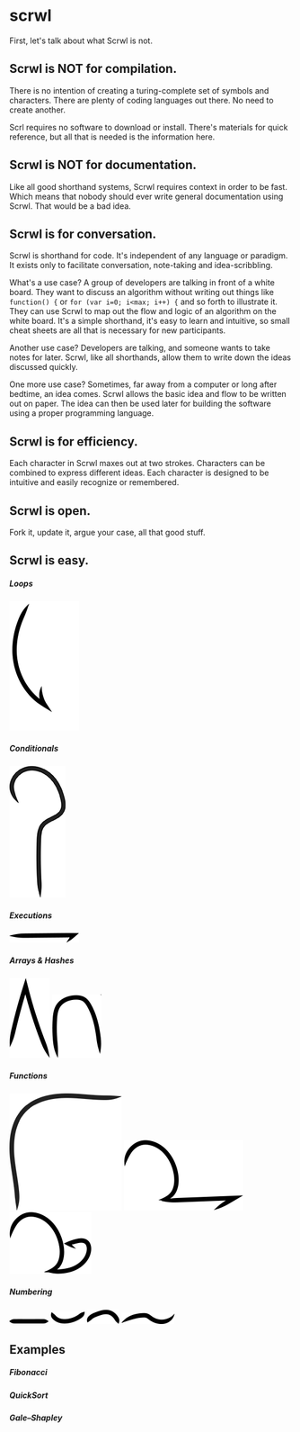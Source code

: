 scrwl
=====
First, let's talk about what Scrwl is not.

Scrwl is NOT for compilation.
-----
There is no intention of creating a turing-complete set of symbols and characters. There are plenty of coding languages out there. No need to create another.

Scrl requires no software to download or install.  There's materials for quick reference, but all that is needed is the information here.

Scrwl is NOT for documentation.
-----
Like all good shorthand systems, Scrwl requires context in order to be fast. Which means that nobody should ever write general documentation using Scrwl. That would be a bad idea.

Scrwl is for conversation.
-----
Scrwl is shorthand for code. It's independent of any language or paradigm. It exists only to facilitate conversation, note-taking and idea-scribbling.

What's a use case? A group of developers are talking in front of a white board. They want to discuss an algorithm without writing out things like `function() {` or `for (var i=0; i<max; i++) {` and so forth to illustrate it. They can use Scrwl to map out the flow and logic of an algorithm on the white board. It's a simple shorthand, it's easy to learn and intuitive, so small cheat sheets are all that is necessary for new participants.

Another use case? Developers are talking, and someone wants to take notes for later.  Scrwl, like all shorthands, allow them to write down the ideas discussed quickly.

One more use case? Sometimes, far away from a computer or long after bedtime, an idea comes.  Scrwl allows the basic idea and flow to be written out on paper.  The idea can then be used later for building the software using a proper programming language.

Scrwl is for efficiency.
----

Each character in Scrwl maxes out at two strokes. Characters can be combined to express different ideas. Each character is designed to be intuitive and easily recognize or remembered.

Scrwl is open.
----
Fork it, update it, argue your case, all that good stuff.

Scrwl is easy.
----

##### Loops
![Loop](https://raw.githubusercontent.com/michaelchisari/scrwl/master/images/png/loop.png)

##### Conditionals
![Conditional](https://raw.githubusercontent.com/michaelchisari/scrwl/master/images/png/conditional.png)

##### Executions
![Execute](https://raw.githubusercontent.com/michaelchisari/scrwl/master/images/png/execute.png)

##### Arrays & Hashes
![Array](https://raw.githubusercontent.com/michaelchisari/scrwl/master/images/png/array.png)
![Hash](https://raw.githubusercontent.com/michaelchisari/scrwl/master/images/png/hash.png)

##### Functions
![Function](https://raw.githubusercontent.com/michaelchisari/scrwl/master/images/png/def.png)
![Function](https://raw.githubusercontent.com/michaelchisari/scrwl/master/images/png/function.png)
![Recursive](https://raw.githubusercontent.com/michaelchisari/scrwl/master/images/png/recursive.png)

##### Numbering
![One](https://raw.githubusercontent.com/michaelchisari/scrwl/master/images/png/one.png)
![Two](https://raw.githubusercontent.com/michaelchisari/scrwl/master/images/png/two.png)
![Three](https://raw.githubusercontent.com/michaelchisari/scrwl/master/images/png/three.png)
![Four](https://raw.githubusercontent.com/michaelchisari/scrwl/master/images/png/four.png)

Examples
-----

##### Fibonacci
##### QuickSort
##### Gale–Shapley
